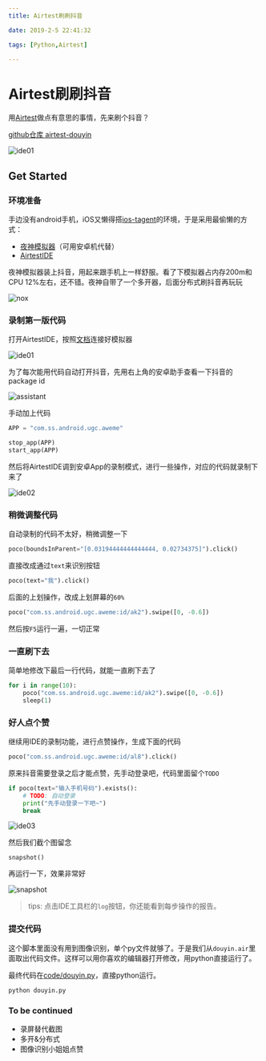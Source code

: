 ```yaml
---
title: Airtest刷刷抖音

date: 2019-2-5 22:41:32

tags: [Python,Airtest]

---
```


# Airtest刷刷抖音

用[Airtest](https://github.com/AirtestProject/Airtest)做点有意思的事情，先来刷个抖音？

[github仓库 airtest-douyin](https://github.com/Meteorix/airtest-douyin)

![ide01](/images/airtest-douyin/ide01.png)

## Get Started

### 环境准备

手边没有android手机，iOS又懒得搭[ios-tagent](https://github.com/AirtestProject/iOS-Tagent)的环境，于是采用最偷懒的方式：

*   [夜神模拟器](https://www.yeshen.com/)（可用安卓机代替）
*   [AirtestIDE](http://airtest.netease.com/)

<!--more-->

夜神模拟器装上抖音，用起来跟手机上一样舒服。看了下模拟器占内存200m和CPU 12%左右，还不错。夜神自带了一个多开器，后面分布式刷抖音再玩玩

![nox](/images/airtest-douyin/nox.png)


### 录制第一版代码

打开AirtestIDE，按照[文档](http://airtest.netease.com/docs/cn/2_device_connection/3_emulator_connection.html#id2)连接好模拟器

![ide01](/images/airtest-douyin/ide01.png)

为了每次能用代码自动打开抖音，先用右上角的安卓助手查看一下抖音的package id

![assistant](/images/airtest-douyin/assistant.png)

手动加上代码

```python
APP = "com.ss.android.ugc.aweme"

stop_app(APP)
start_app(APP)
```

然后将AirtestIDE调到安卓App的录制模式，进行一些操作，对应的代码就录制下来了

![ide02](/images/airtest-douyin/ide02.png)


### 稍微调整代码

自动录制的代码不太好，稍微调整一下

```python
poco(boundsInParent="[0.03194444444444444, 0.02734375]").click()
```

直接改成通过`text`来识别按钮

```python
poco(text="我").click()
```

后面的上划操作，改成上划屏幕的``60%``

```python
poco("com.ss.android.ugc.aweme:id/ak2").swipe([0, -0.6])
```

然后按`F5`运行一遍，一切正常


### 一直刷下去

简单地修改下最后一行代码，就能一直刷下去了

```python
for i in range(10):
    poco("com.ss.android.ugc.aweme:id/ak2").swipe([0, -0.6])
    sleep(1)
```

### 好人点个赞

继续用IDE的录制功能，进行点赞操作，生成下面的代码

```python
poco("com.ss.android.ugc.aweme:id/al8").click()
```

原来抖音需要登录之后才能点赞，先手动登录吧，代码里面留个`TODO`

```python
if poco(text="输入手机号码").exists():
    # TODO: 自动登录
    print("先手动登录一下吧~")
    break
```

![ide03](/images/airtest-douyin/ide03.png)


然后我们截个图留念

```
snapshot()
```

再运行一下，效果非常好

![snapshot](/images/airtest-douyin/snapshot.png)


> tips: 点击IDE工具栏的`log`按钮，你还能看到每步操作的报告。



### 提交代码

这个脚本里面没有用到图像识别，单个py文件就够了。于是我们从``douyin.air``里面取出代码文件。这样可以用你喜欢的编辑器打开修改，用python直接运行了。

最终代码在[code/douyin.py](https://github.com/Meteorix/airtest-douyin/blob/master/code/douyin.py)，直接python运行。

```shell
python douyin.py
```

### To be continued

*   录屏替代截图
*   多开&分布式
*   图像识别小姐姐点赞
